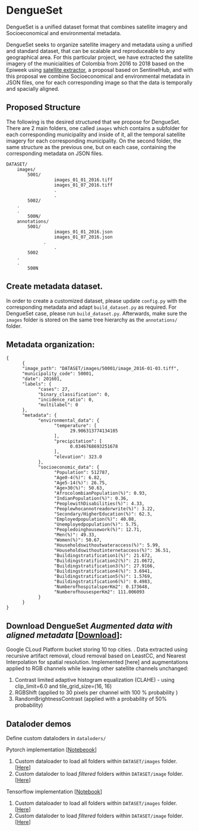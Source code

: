 # DengueSet

DengueSet is a unified dataset format that combines satellite imagery and Socioeconomical and environmental metadata.

DengueSet seeks to organize satellite imagery and metadata using a unified and standard dataset, that can be scalable and reproduceable to any geographical area. For this particular project, we have extracted the satellite imagery of the municialities of Colombia from 2016 to 2018 based on the Epiweek using [satellite extractor](https://github.com/sebasmos/satellite.extractor), a proposal based on SentinelHub, and with this proposal we combine Socioeconomical and environmental metadata in JSON files, one for each corresponding image so that the data is temporally and spacially aligned. 


## Proposed Structure 

The following is the desired structured that we propose for DengueSet. There are 2 main folders, one called `images` which contains a subfolder for each corresponding municipality and inside of it, all the temporal satellite imagery for each corresponding municipality. On the second folder, the same structure as the previous one, but on each case, containing the corresponding metadata on JSON files.

```
DATASET/ 
	images/
		5001/
                  images_01_01_2016.tiff
                  images_01_07_2016.tiff
                  .
                  .
		5002/
    .
    .
		500N/
	annotations/
		5001/
                  images_01_01_2016.json
                  images_01_07_2016.json
		      .
                  .
		5002
    .
    .
		500N
```


## Create metadata dataset.

In order to create a customized dataset, please update `config.py` with the corresponding metadata and adapt `build_dataset.py` as required. For DengueSet case, please run `build_dataset.py`. Afterwards, make sure the `images` folder is stored on the same tree hierarchy as the `annotations/` folder.


## Metadata organization: 

```
{ 
      {
      "image_path": "DATASET/images/50001/image_2016-01-03.tiff",
      "municipality_code": 50001,
      "date": 201601,
      "labels": {
            "cases": 27,
            "binary_classification": 0,
            "incidence_ratio": 0,
            "multilabel": 0
      },
      "metadata": {
            "environmental_data": {
                  "temperature": [
                        29.906313774134105
                  ],
                  "precipitation": [
                        0.0346768693251678
                  ],
                  "elevation": 323.0
            },
            "socioeconomic_data": {
                  "Population": 512787,
                  "Age0-4(%)": 6.82,
                  "Age5-14(%)": 26.75,
                  "Age>30(%)": 50.63,
                  "AfrocolombianPopulation(%)": 0.93,
                  "IndianPopulation(%)": 0.36,
                  "PeoplewithDisabilities(%)": 4.33,
                  "Peoplewhocannotreadorwrite(%)": 3.22,
                  "Secondary/HigherEducation(%)": 62.3,
                  "Employedpopulation(%)": 40.08,
                  "Unemployedpopulation(%)": 5.75,
                  "Peopledoinghousework(%)": 12.71,
                  "Men(%)": 49.33,
                  "Women(%)": 50.67,
                  "Householdswithoutwateraccess(%)": 5.99,
                  "Householdswithoutinternetaccess(%)": 36.51,
                  "Buildingstratification1(%)": 21.672,
                  "Buildingstratification2(%)": 21.0672,
                  "Buildingstratification3(%)": 27.9166,
                  "Buildingstratification4(%)": 3.6941,
                  "Buildingstratification5(%)": 1.5769,
                  "Buildingstratification6(%)": 0.4983,
                  "NumberofhospitalsperKm2": 0.173648,
                  "NumberofhousesperKm2": 111.006093
            }
      }
}
```

## Download DengueSet *Augmented data with aligned metadata* [[Download](https://console.cloud.google.com/storage/browser/colombia_sebasmos/DATASET_augmented/DATASET_augmented_v1/annotations/23001?pageState=(%22StorageObjectListTable%22:(%22f%22:%22%255B%255D%22))&project=mit-hst-dengue&prefix=&forceOnObjectsSortingFiltering=false)]:
Google CLoud Platform bucket storing 10 top cities. . Data extracted using recursive artifact removal, cloud removal based on LeastCC, and Nearest Interpolation for spatial resolution. Implemented [here] and augmentations applied to RGB channels while leaving other satellite channels unchanged:
 
1. Contrast limited adaptive histogram equalization (CLAHE) - using  clip_limit=6.0 and  tile_grid_size=(16, 16)
1. RGBShift (applied to 30 pixels per channel with 100 % probability )
1. RandomBrightnessContrast (applied with a probability of 50% probability)

## Dataloder demos

Define custom dataloders in `dataloders/`

Pytorch implementation [[Notebeook](https://github.com/sebasmos/MetaDengue/blob/main/PytorchDataloders%20demo.ipynb)]

1. Custom dataloader to load all folders within `DATASET/images` folder. [[Here](https://github.com/sebasmos/MetaDengue/blob/main/dataloaders/vanilla_dataloader.py)] 
1. Custom dataloder to load *filtered* folders within `DATASET/image` folder. [[Here](https://github.com/sebasmos/MetaDengue/blob/main/dataloaders/filtered_dataloader.py)]
      

Tensorflow implementation [[Notebook](https://github.com/sebasmos/MetaDengue/blob/main/TensorFlowDataloders%20demo.ipynb)] 
1. Custom dataloader to load all folders within `DATASET/images` folder. [[Here](https://github.com/sebasmos/MetaDengue/blob/main/dataloaders/tfvanilla_dataloader.py)]
1. Custom dataloder to load *filtered* folders within `DATASET/image` folder. [[Here](https://github.com/sebasmos/MetaDengue/blob/main/dataloaders/tffiltered_dataloader.py)]
